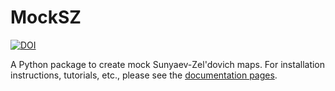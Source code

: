 # MockSZ
[![DOI](https://zenodo.org/badge/662176943.svg)](https://zenodo.org/badge/latestdoi/662176943)

A Python package to create mock Sunyaev-Zel'dovich maps. 
For installation instructions, tutorials, etc., please see the [documentation pages](https://arend95.github.io/MockSZ/).

